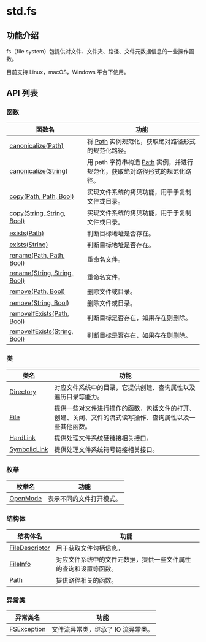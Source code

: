 # std.fs

## 功能介绍

fs（file system）包提供对文件、文件夹、路径、文件元数据信息的一些操作函数。

目前支持 Linux，macOS，Windows 平台下使用。

## API 列表

### 函数

|                 函数名              |                功能                 |
| --------------------------------- | ---------------------------------- |
| [canonicalize(Path)](./fs_package_api/fs_package_funcs.md#func-canonicalizepath) | 将 [Path](./fs_package_api/fs_package_structs.md#struct-path) 实例规范化，获取绝对路径形式的规范化路径。  |
| [canonicalize(String)](./fs_package_api/fs_package_funcs.md#func-canonicalizestring) | 用 path 字符串构造 [Path](./fs_package_api/fs_package_structs.md#struct-path) 实例，并进行规范化，获取绝对路径形式的规范化路径。   |
| [copy(Path, Path, Bool)](./fs_package_api/fs_package_funcs.md#func-copypath-path-bool)| 实现文件系统的拷贝功能，用于于复制文件或目录。|
| [copy(String, String, Bool)](./fs_package_api/fs_package_funcs.md#func-copystring-string-bool)| 实现文件系统的拷贝功能，用于于复制文件或目录。|
| [exists(Path)](./fs_package_api/fs_package_funcs.md#func-existspath) | 判断目标地址是否存在。 |
| [exists(String)](./fs_package_api/fs_package_funcs.md#func-existsstring) | 判断目标地址是否存在。 |
| [rename(Path, Path, Bool)](./fs_package_api/fs_package_funcs.md#func-renamepath-path-bool)|重命名文件。|
| [rename(String, String, Bool)](./fs_package_api/fs_package_funcs.md#func-renamestring-string-bool)|重命名文件。|
| [remove(Path, Bool)](./fs_package_api/fs_package_funcs.md#func-removepath-bool)|删除文件或目录。|
| [remove(String, Bool)](./fs_package_api/fs_package_funcs.md#func-removestring-bool)|删除文件或目录。|
| [removeIfExists(Path, Bool)](./fs_package_api/fs_package_funcs.md#func-removeifexistspath-bool)|判断目标是否存在，如果存在则删除。|
| [removeIfExists(String, Bool)](./fs_package_api/fs_package_funcs.md#func-removeifexistsstring-bool)|判断目标是否存在，如果存在则删除。|

### 类

|                 类名              |                功能                 |
| --------------------------------- | ---------------------------------- |
| [Directory](./fs_package_api/fs_package_classes.md#class-directory) | 对应文件系统中的目录，它提供创建、查询属性以及遍历目录等能力。  |
| [File](./fs_package_api/fs_package_classes.md#class-file) | 提供一些对文件进行操作的函数，包括文件的打开、创建、关闭、文件的流式读写操作、查询属性以及一些其他函数。   |
| [HardLink](./fs_package_api/fs_package_classes.md#class-hardlink) | 提供处理文件系统硬链接相关接口。 |
| [SymbolicLink](./fs_package_api/fs_package_classes.md#class-symbolicLink) | 提供处理文件系统符号链接相关接口。 |

### 枚举

|              枚举名          |           功能           |
| --------------------------- | ------------------------ |
| [OpenMode](./fs_package_api/fs_package_enums.md#enum-openmode) | 表示不同的文件打开模式。 |

### 结构体

|              结构体名          |           功能           |
| --------------------------- | ------------------------ |
| [FileDescriptor](./fs_package_api/fs_package_structs.md#struct-filedescriptor) | 用于获取文件句柄信息。 |
| [FileInfo](./fs_package_api/fs_package_structs.md#struct-fileinfo) | 对应文件系统中的文件元数据，提供一些文件属性的查询和设置等函数。 |
| [Path](./fs_package_api/fs_package_structs.md#struct-path) | 提供路径相关的函数。 |

### 异常类

|              异常类名          |           功能           |
| --------------------------- | ------------------------ |
| [FSException](./fs_package_api/fs_package_exceptions.md#class-fsexception) | 文件流异常类，继承了 IO 流异常类。 |

